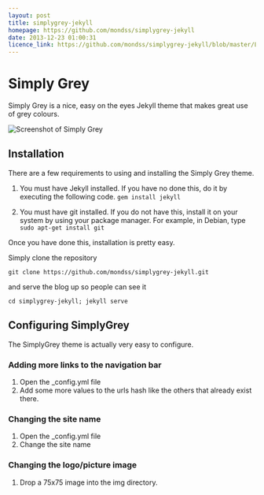 ```yaml
---
layout: post
title: simplygrey-jekyll
homepage: https://github.com/mondss/simplygrey-jekyll
date: 2013-12-23 01:00:31
licence_link: https://github.com/mondss/simplygrey-jekyll/blob/master/LICENSE
---
```

# Simply Grey
Simply Grey is a nice, easy on the eyes Jekyll theme that makes great use of grey colours. 

![Screenshot of Simply Grey](http://i.imgur.com/sKpj8Oz.png)

## Installation
There are a few requirements to using and installing the Simply Grey theme.

1. You must have Jekyll installed. If you have no done this, do it by executing the following code. 
`gem install jekyll`

2. You must have git installed. If you do not have this, install it on your system by using your package manager. For example, in Debian, type 
`sudo apt-get install git`

Once you have done this, installation is pretty easy.

Simply clone the repository

`git clone https://github.com/mondss/simplygrey-jekyll.git`

and serve the blog up so people can see it

`cd simplygrey-jekyll; jekyll serve`

## Configuring SimplyGrey
The SimplyGrey theme is actually very easy to configure.

### Adding more links to the navigation bar
1. Open the _config.yml file
2. Add some more values to the urls hash like the others that already exist there.

### Changing the site name
1. Open the _config.yml file
2. Change the site name

### Changing the logo/picture image
1. Drop a 75x75 image into the img directory.

